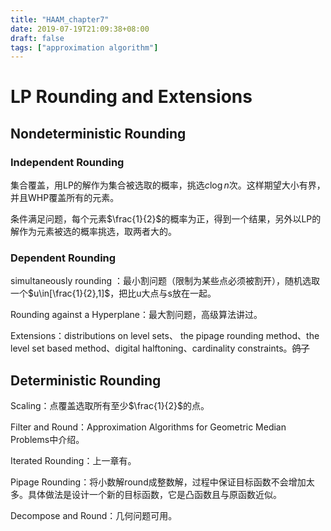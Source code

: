 ```yaml
---
title: "HAAM_chapter7"
date: 2019-07-19T21:09:38+08:00
draft: false
tags: ["approximation algorithm"]
---
```


# LP Rounding and Extensions

## Nondeterministic Rounding

### Independent Rounding

集合覆盖，用LP的解作为集合被选取的概率，挑选$c\log n$次。这样期望大小有界，并且WHP覆盖所有的元素。

条件满足问题，每个元素$\frac{1}{2}$的概率为正，得到一个结果，另外以LP的解作为元素被选的概率挑选，取两者大的。

### Dependent Rounding

simultaneously rounding ：最小割问题（限制为某些点必须被割开），随机选取一个$u\in[\frac{1}{2},1]$，把比u大点与s放在一起。

Rounding against a Hyperplane：最大割问题，高级算法讲过。

Extensions：distributions on level sets、 the pipage rounding method、the level set based method、digital halftoning、cardinality constraints。~~鸽了~~

## Deterministic Rounding

Scaling：点覆盖选取所有至少$\frac{1}{2}$的点。

Filter and Round：Approximation Algorithms for Geometric Median Problems中介绍。

Iterated Rounding：上一章有。

Pipage Rounding：将小数解round成整数解，过程中保证目标函数不会增加太多。具体做法是设计一个新的目标函数，它是凸函数且与原函数近似。

Decompose and Round：几何问题可用。